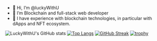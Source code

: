 - 👋 Hi, I’m @luckyWithU
- 👀 I’m Blockchain and full-stack web developer
- 🌱 I have experience with blockchain technologies, in particular with dApps and NFT ecosystem.

![LuckyWithU's GitHub stats](https://github-readme-stats.vercel.app/api?username=LuckyWithU&hide=stars&count_private=true&theme=dark)
[![Top Langs](https://github-readme-stats.vercel.app/api/top-langs/?username=luckyWithU&layout=compact&langs_count=8)](https://github.com/anuraghazra/github-readme-stats)
[![GitHub Streak](https://github-readme-streak-stats.herokuapp.com/?user=luckyWithU)](https://git.io/streak-stats)
[![trophy](https://github-profile-trophy.vercel.app/?username=luckyWithU&theme=onedark)](https://github.com/ryo-ma/github-profile-trophy)


<!---
luckyWithU/luckyWithU is a ✨ special ✨ repository because its `README.md` (this file) appears on your GitHub profile.
You can click the Preview link to take a look at your changes.
--->
